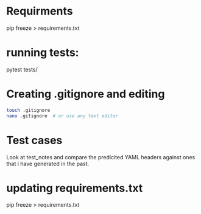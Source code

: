 # Requirments
pip freeze > requirements.txt

# running tests:
pytest tests/

# Creating .gitignore and editing 
```bash
touch .gitignore
nano .gitignore  # or use any text editor
```

# Test cases
Look at test_notes and compare the predicited YAML headers against ones that i have generated in the past.

# updating requirements.txt
pip freeze > requirements.txt